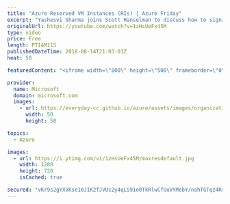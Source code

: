 ```yaml
---
title: "Azure Reserved VM Instances (RIs) | Azure Friday"
excerpt: "Yashesvi Sharma joins Scott Hanselman to discuss how to significantly reduce costs up to 72 percent compared to pay-as-you-go prices with one-year or three-year terms on Windows and Linux virtual machines (VMs). When you combine the cost savings gained from Azure RIs with the added value of the Azure"
originalUrl: https://youtube.com/watch?v=1zHsUeFx45M
type: video
price: Free
length: PT14M11S
publishedDateTime: 2018-08-14T21:03:01Z
heat: 50

featuredContent: "<iframe width=\"800\" height=\"500\" frameborder=\"0\" src=\"https://www.youtube.com/embed/1zHsUeFx45M\" allow=\"accelerometer; autoplay; encrypted-media; gyroscope; picture-in-picture\" allowfullscreen></iframe>"

provider:
  name: Microsoft
  domain: microsoft.com
  images:
    - url: https://everyday-cc.github.io/azure/assets/images/organizations/microsoft.com-50x50.jpg
      width: 50
      height: 50

topics:
  - Azure

images:
  - url: https://i.ytimg.com/vi/1zHsUeFx45M/maxresdefault.jpg
    width: 1280
    height: 720
    isCached: true

secured: "vKr9s2gYXVKse10JIK2fJVUc2y4qLS91o0TkRlwCfUuVYMebY/nahTGTqz4Rrw1b09LDgtKr2n1xLCty+yU2X47UxHZAEl+rSvq4gIz2+11jqO+Il0B6yUXBnQyzZuhIcvcqOqFQ0Ftu/LAi0xVHmSAVG1bKLbzxJm8C3OhemDE7vPyO3YKKt8sfNR6sOXa5Ms0XLlazs/tSMj3xL9oDnmGXc3kCz6gCvptAiPgGmmwWh5oqYcJFtXoweyO/4uHW7+Pzjan09liioZjvllGHHNGia1STD5febaK1lmr+pVjrXKMiQmzG7FMDXEG8ibbK6E1dGIHzn6GMKp51E7+5cMKqYaYBRCpLfYmJoO5uCh+Zz8YbKGaf1bxIEWBlVryoYBWFcAPztFCEopKzPRwi21NHO2hvMnbYQncBlVQB02k=;aDGiUQjwgodZpaV4UU8eNg=="
---
```


